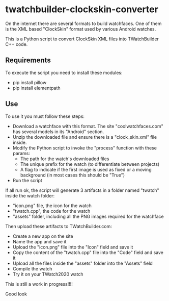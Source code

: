 # twatchbuilder-clockskin-converter
On the internet there are several formats to build watchfaces. One of them is the XML based "ClockSkin" format used by various Android watches.

This is a Python script to convert ClockSkin XML files into TWatchBuilder C++ code.

## Requirements
To execute the script you need to install these modules:

- pip install pillow
- pip install elementpath

## Use
To use it you must follow these steps:
- Download a watchface with this format. The site "coolwatchfaces.com" has several models in its "Android" section.
- Unzip the downloaded file and ensure there is a "clock_skin.xml" file inside.
- Modify the Python script to invoke the "process" function with these params:
	- The path for the watch's downloaded files 
	- The unique prefix for the watch (to differentiate between projects) 
	- A flag to indicate if the first image is used as fixed or a moving background (in most cases this should be "True")
- Run the script

If all run ok, the script will generate 3 artifacts in a folder named "twatch" inside the watch folder: 
- "icon.png" file, the icon for the watch
- "twatch.cpp", the code for the watch
- "assets" folder, including all the PNG images required for the watchface

Then upload these artifacts to TWatchBuilder.com:
- Create a new app on the site
- Name the app and save it
- Upload the "icon.png" file into the "Icon" field and save it
- Copy the content of the "twatch.cpp" file into the "Code" field and save it
- Upload all the files inside the "assets" folder into the "Assets" field
- Compile the watch
- Try it on your TWatch2020 watch

This is still a work in progress!!!! 

Good look

